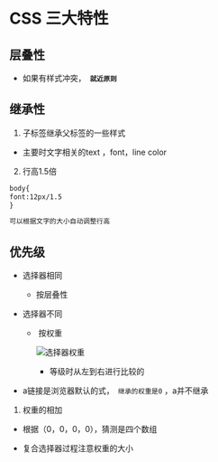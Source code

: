 # CSS 三大特性



## 层叠性

- 如果有样式冲突，**` 就近原则`**

## 继承性

1. 子标签继承父标签的一些样式

- 主要时文字相关的text ，font，line color

2. 行高1.5倍

```html
body{
font:12px/1.5
}

可以根据文字的大小自动调整行高
```



## 优先级

- 选择器相同 

  - 按层叠性

- 选择器不同

  - ​	按权重

    ![选择器权重](D:\Markdown\image\CSS\CSS优先级.png)

  	- 等级时从左到右进行比较的

- a链接是浏览器默认的式，` 继承的权重是0` ，a并不继承

1. 权重的相加

 - 根据（0，0，0，0），猜测是四个数组

 - 复合选择器过程注意权重的大小

   



